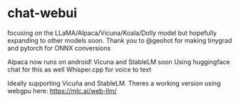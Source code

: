 # chat-webui
focusing on the LLaMA/Alpaca/Vicuna/Koala/Dolly model but hopefully expanding to other models soon. Thank you to @geohot for making tinygrad and pytorch for ONNX conversions

Alpaca now runs on android! Vicuna and StableLM soon
Using huggingface chat for this as well
Whisper.cpp for voice to text

Ideally supporting Vicuña and StableLM. Theres a working version using webgpu here: https://mlc.ai/web-llm/
